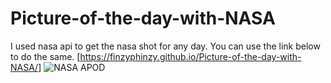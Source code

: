 # Picture-of-the-day-with-NASA
I used nasa api to get the nasa shot for any day. You can use the link below to do the same.
[https://finzyphinzy.github.io/Picture-of-the-day-with-NASA/]
![NASA APOD](https://github.com/FinzyPHINZY/Picture-of-the-day-with-NASA/assets/102292855/19df8167-b639-4b64-b44b-30494dcab529)
